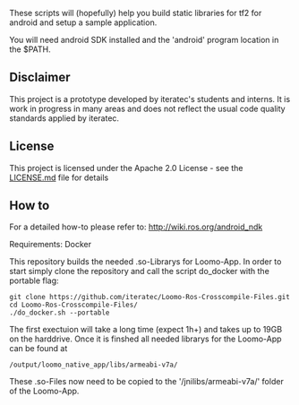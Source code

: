 These scripts will (hopefully) help you build static libraries
for tf2 for android and setup a sample application.

You will need android SDK installed and the 'android' program
location in the $PATH.


## Disclaimer

This project is a prototype developed by iteratec's students and interns.
It is work in progress in many areas and does not reflect the usual code quality standards
applied by iteratec.

## License

This project is licensed under the Apache 2.0 License - see the [LICENSE.md](LICENSE.md) file for details

## How to

For a detailed how-to please refer to: http://wiki.ros.org/android_ndk

Requirements: Docker

This repository builds the needed .so-Librarys for Loomo-App.
In order to start simply clone the repository and call the script do_docker with the portable flag:

    git clone https://github.com/iteratec/Loomo-Ros-Crosscompile-Files.git
    cd Loomo-Ros-Crosscompile-Files/
    ./do_docker.sh --portable
    
The first exectuion will take a long time (expect 1h+) and takes up to 19GB on the harddrive.
Once it is finshed all needed librarys for the Loomo-App can be found at

    /output/loomo_native_app/libs/armeabi-v7a/
    
These .so-Files now need to be copied to the '/jnilibs/armeabi-v7a/' folder of the Loomo-App.

